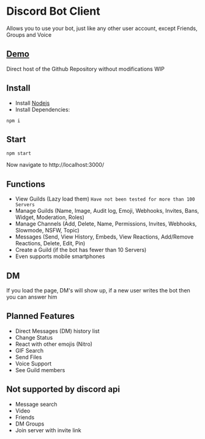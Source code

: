 # Discord Bot Client
Allows you to use your bot, just like any other user account, except Friends, Groups and Voice

## [Demo](https://discordclient.com/)
Direct host of the Github Repository without modifications
WIP

## Install
- Install [Nodejs](https://nodejs.org/en/download/)
- Install Dependencies:
```
npm i
```

## Start
```
npm start
```
Now navigate to http://localhost:3000/

## Functions
- View Guilds (Lazy load them)  `Have not been tested for more than 100 Servers`
- Manage Guilds (Name, Image, Audit log, Emoji, Webhooks, Invites, Bans, Widget, Moderation, Roles)
- Manage Channels (Add, Delete, Name, Permissions, Invites, Webhooks, Slowmode, NSFW, Topic)
- Messages (Send, View History, Embeds, View Reactions, Add/Remove Reactions, Delete, Edit, Pin)
- Create a Guild (if the bot has fewer than 10 Servers)
- Even supports mobile smartphones

## DM
If you load the page, DM's will show up, if a new user writes the bot then you can answer him

## Planned Features
- Direct Messages (DM) history list
- Change Status
- React with other emojis (Nitro)
- GIF Search
- Send Files
- Voice Support
- See Guild members

## Not supported by discord api
- Message search
- Video
- Friends
- DM Groups
- Join server with invite link

